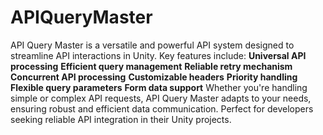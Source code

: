 # APIQueryMaster

API Query Master is a versatile and powerful API system designed to streamline API interactions in Unity. Key features include:
**Universal API processing**
**Efficient query management**
**Reliable retry mechanism**
**Concurrent API processing**
**Customizable headers**
**Priority handling**
**Flexible query parameters**
**Form data support**
Whether you're handling simple or complex API requests, API Query Master adapts to your needs, ensuring robust and efficient data communication. Perfect for developers seeking reliable API integration in their Unity projects.
